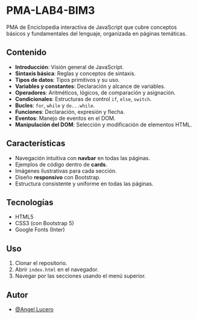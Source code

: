 # PMA-LAB4-BIM3
PMA de Enciclopedia interactiva de JavaScript que cubre conceptos básicos y fundamentales del lenguaje, organizada en páginas temáticas.

## Contenido
- **Introducción**: Visión general de JavaScript.
- **Sintaxis básica**: Reglas y conceptos de sintaxis.
- **Tipos de datos**: Tipos primitivos y su uso.
- **Variables y constantes**: Declaración y alcance de variables.
- **Operadores**: Aritméticos, lógicos, de comparación y asignación.
- **Condicionales**: Estructuras de control `if`, `else`, `switch`.
- **Bucles**: `for`, `while` y `do...while`.
- **Funciones**: Declaración, expresión y flecha.
- **Eventos**: Manejo de eventos en el DOM.
- **Manipulación del DOM**: Selección y modificación de elementos HTML.

## Características
- Navegación intuitiva con **navbar** en todas las páginas.
- Ejemplos de código dentro de **cards**.
- Imágenes ilustrativas para cada sección.
- Diseño **responsivo** con Bootstrap.
- Estructura consistente y uniforme en todas las páginas.

## Tecnologías
- HTML5
- CSS3 (con Bootstrap 5)
- Google Fonts (Inter)

## Uso
1. Clonar el repositorio.
2. Abrir `index.html` en el navegador.
3. Navegar por las secciones usando el menú superior.

## Autor
- [@Angel Lucero](https://www.github.com/Angel-Lucero)